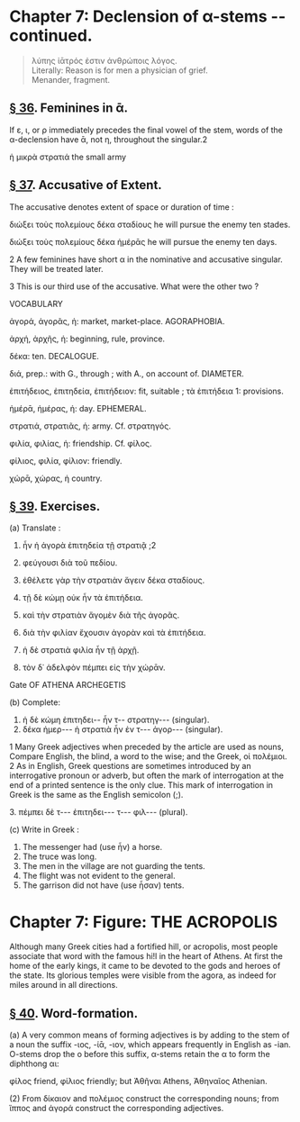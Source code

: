 # Chapter 7: Declension of α-stems -- continued.


>  λύπης ἰᾱτρός ἐστιν ἀνθρώποις λόγος.<br/>
>  Literally: Reason is for men a physician of grief.<br/>
<bibl>Menander, fragment.
</bibl>




## [§ 36](#para36). Feminines in ᾱ.


If ε, ι, or ρ immediately precedes
the final vowel of the stem, words of the α-declension have
ᾱ, not η, throughout the singular.2

ἡ μικρὰ στρατιά the small army

## [§ 37](#para37). Accusative of Extent.


The accusative denotes extent
of space or duration of time :

διώξει τοὺς πολεμίους δέκα σταδίους
he will pursue the enemy ten stades.

διώξει τοὺς πολεμίους δέκα ἡμέρᾱς
he will pursue the enemy ten days.





2 A few feminines have short α in the nominative and accusative singular.
They will be treated later.

3 This is our third use of the accusative. What were the other two ?


<pb n="20"/>

<div type="textpart" subtype="para" n="38">


VOCABULARY

<rs type="lemma">ἀγορά</rs>, ἀγορᾶς, ἡ: market, market-place. AGORAPHOBIA.

<rs type="lemma">ἀρχή</rs>, ἀρχῆς, ἡ: beginning, rule, province.

<rs type="lemma">δέκα</rs>: ten. DECALOGUE.

<rs type="lemma">διά</rs>, prep.: with G., through ; with A., on account of. DIAMETER.

<rs type="lemma">ἐπιτήδειος</rs>, ἐπιτηδεία, ἐπιτήδειον: fit, suitable ; τὰ ἐπιτήδεια 1: provisions.

<rs type="lemma">ἡμέρᾱ</rs>, ἡμέρας, ἡ: day. EPHEMERAL.

<rs type="lemma">στρατιά</rs>, στρατιᾶς, ἡ: army. Cf. στρατηγός.


<rs type="lemma">φιλία</rs>, φιλίας, ἡ: friendship. Cf. φίλος.

<rs type="lemma">φίλιος</rs>, φιλία, φίλιον: friendly.

<rs type="lemma">χώρᾱ</rs>, χώρας, ἡ country.

## [§ 39](#para39). Exercises.




(a) Translate :

1. ἦν ἡ ἀγορὰ ἐπιτηδεία τῇ στρατιᾷ ;2
2. φεύγουσι διὰ τοῦ πεδίου.
3. ἐθέλετε γὰρ τὴν στρατιὰν ἄγειν δέκα σταδίους.
4. τῇ δὲ κώμῃ οὐκ ἦν τὰ ἐπιτήδεια.

5. καὶ τὴν στρατιὰν ἄγομὲν διὰ τῆς ἀγορᾶς.
6. διὰ τὴν φιλίαν ἔχουσιν ἀγορὰν καὶ τὰ ἐπιτήδεια.
7. ἡ δὲ στρατιὰ φιλία ἦν τῇ ἀρχῇ.

8. τὸν δ᾽ ἀδελφὸν πέμπει εἰς τὴν χώρᾱν.

Gate OF ATHENA ARCHEGETIS

(b) Complete:
1. ἡ δὲ κώμη ἐπιτηδει-- ἦν τ-- στρατηγ--- (singular).
2. δέκα ἡμερ--- ἡ στρατιὰ ἦν ἐν τ--- ἀγορ--- (singular).







1 Many Greek adjectives when preceded by the article are used as nouns, Compare English, the blind, a word to the wise; and the Greek, οἱ πολέμιοι.
2 As in English, Greek questions are sometimes introduced by an interrogative pronoun or adverb, but often the mark of interrogation at the end of a printed sentence is the only clue. This mark of interrogation in Greek is the same as the English semicolon (;).


<pb n="21"/>
3. πέμπει δὲ τ--- ἐπιτηδει--- τ--- φιλ--- (plural).

(c) Write in Greek :

1. The messenger had (use ἦν) a horse.
2. The truce was long.
3. The men in the village are not guarding the tents.
4. The flight was not evident to the general.
5. The garrison did not have (use ἦσαν) tents.

# Chapter 7: Figure: THE ACROPOLIS



Although many Greek cities had a fortified hill, or acropolis, most people
associate that word with the famous hi!l in the heart of Athens. At first the
home of the early kings, it came to be devoted to the gods and heroes of the
state. Its glorious temples were visible from the agora, as indeed for miles
around in all directions.

## [§ 40](#para40). Word-formation.


(a) A very common means of
forming adjectives is by adding to the stem of a noun
the suffix -ιος, -ίᾱ, -ιον, which appears frequently in English as -ian. O-stems drop the o before this suffix, α-stems retain the α to form the diphthong αι:

φίλος friend, φίλιος friendly;
but Ἀθῆναι Athens, Ἀθηναῖος Athenian.

(2) From δίκαιον and πολέμιος construct the corresponding nouns; from ἵππος and ἀγορά construct the corresponding adjectives.

<pb n="22"/>




